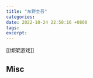 ```yaml
---
title: "东野圭吾"
categories: 
date: 2022-10-24 22:50:16 +0800
tags: 
excerpt: 
---
```


[[绑架游戏]]










## Misc



